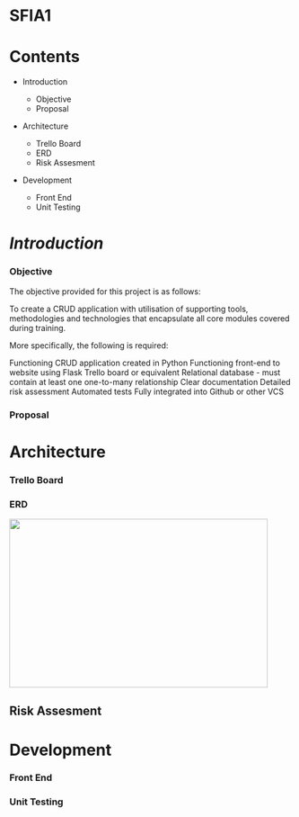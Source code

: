# **SFIA1**

# **Contents**
* Introduction
  * Objective
  * Proposal

* Architecture
  * Trello Board
  * ERD
  * Risk Assesment 

* Development 
  * Front End 
  * Unit Testing

# *Introduction*
### Objective
The objective provided for this project is as follows:

To create a CRUD application with utilisation of supporting tools, methodologies and technologies that encapsulate all core modules covered during training.

More specifically, the following is required:

Functioning CRUD application created in Python
Functioning front-end to website using Flask
Trello board or equivalent
Relational database - must contain at least one one-to-many relationship
Clear documentation
Detailed risk assessment
Automated tests
Fully integrated into Github or other VCS


### Proposal

# **Architecture**
### Trello Board
### ERD
 
<img width="460" height="300" src="https://user-images.githubusercontent.com/74771255/103309306-b2842600-4a0c-11eb-81a2-3e295dfb083c.jpg">

## Risk Assesment 


# **Development** 
### Front End 
### Unit Testing





  

 
